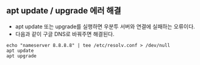 ## apt update / upgrade 에러 해결
* apt update 또는 upgrade를 실행하면 우분투 서버와 연결에 실패하는 오류이다.
* 다음과 같이 구글 DNS로 바꿔주면 해결된다.
```console
echo "nameserver 8.8.8.8" | tee /etc/resolv.conf > /dev/null
apt update
apt upgrade
```